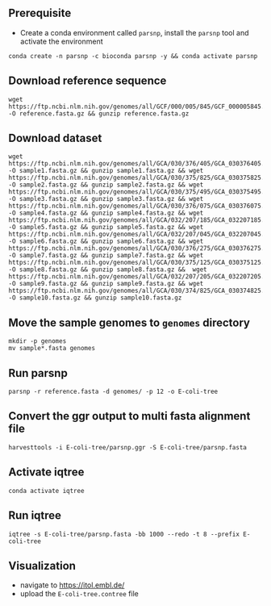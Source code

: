 ## Prerequisite
* Create a conda environment called `parsnp`, install the `parsnp` tool and activate the environment

```
conda create -n parsnp -c bioconda parsnp -y && conda activate parsnp

```
## Download reference sequence
```
wget https://ftp.ncbi.nlm.nih.gov/genomes/all/GCF/000/005/845/GCF_000005845.2_ASM584v2/GCF_000005845.2_ASM584v2_genomic.fna.gz -O reference.fasta.gz && gunzip reference.fasta.gz
``` 
## Download dataset

```
wget https://ftp.ncbi.nlm.nih.gov/genomes/all/GCA/030/376/405/GCA_030376405.1_ASM3037640v1/GCA_030376405.1_ASM3037640v1_genomic.fna.gz -O sample1.fasta.gz && gunzip sample1.fasta.gz && wget https://ftp.ncbi.nlm.nih.gov/genomes/all/GCA/030/375/825/GCA_030375825.1_ASM3037582v1/GCA_030375825.1_ASM3037582v1_genomic.fna.gz -O sample2.fasta.gz && gunzip sample2.fasta.gz && wget https://ftp.ncbi.nlm.nih.gov/genomes/all/GCA/030/375/495/GCA_030375495.1_ASM3037549v1/GCA_030375495.1_ASM3037549v1_genomic.fna.gz -O sample3.fasta.gz && gunzip sample3.fasta.gz && wget https://ftp.ncbi.nlm.nih.gov/genomes/all/GCA/030/376/075/GCA_030376075.1_ASM3037607v1/GCA_030376075.1_ASM3037607v1_genomic.fna.gz -O sample4.fasta.gz && gunzip sample4.fasta.gz && wget https://ftp.ncbi.nlm.nih.gov/genomes/all/GCA/032/207/185/GCA_032207185.1_ASM3220718v1/GCA_032207185.1_ASM3220718v1_genomic.fna.gz -O sample5.fasta.gz && gunzip sample5.fasta.gz && wget https://ftp.ncbi.nlm.nih.gov/genomes/all/GCA/032/207/045/GCA_032207045.1_ASM3220704v1/GCA_032207045.1_ASM3220704v1_genomic.fna.gz -O sample6.fasta.gz && gunzip sample6.fasta.gz && wget https://ftp.ncbi.nlm.nih.gov/genomes/all/GCA/030/376/275/GCA_030376275.1_ASM3037627v1/GCA_030376275.1_ASM3037627v1_genomic.fna.gz -O sample7.fasta.gz && gunzip sample7.fasta.gz && wget https://ftp.ncbi.nlm.nih.gov/genomes/all/GCA/030/375/125/GCA_030375125.1_ASM3037512v1/GCA_030375125.1_ASM3037512v1_genomic.fna.gz -O sample8.fasta.gz && gunzip sample8.fasta.gz &&  wget https://ftp.ncbi.nlm.nih.gov/genomes/all/GCA/032/207/205/GCA_032207205.1_ASM3220720v1/GCA_032207205.1_ASM3220720v1_genomic.fna.gz -O sample9.fasta.gz && gunzip sample9.fasta.gz && wget https://ftp.ncbi.nlm.nih.gov/genomes/all/GCA/030/374/825/GCA_030374825.1_ASM3037482v1/GCA_030374825.1_ASM3037482v1_genomic.fna.gz -O sample10.fasta.gz && gunzip sample10.fasta.gz
```
## Move the sample genomes to `genomes` directory
```
mkdir -p genomes
mv sample*.fasta genomes
```
## Run parsnp
```
parsnp -r reference.fasta -d genomes/ -p 12 -o E-coli-tree
```
## Convert the ggr output to multi fasta alignment file
```
harvesttools -i E-coli-tree/parsnp.ggr -S E-coli-tree/parsnp.fasta
````
## Activate iqtree
```
conda activate iqtree
```
## Run iqtree
```
iqtree -s E-coli-tree/parsnp.fasta -bb 1000 --redo -t 8 --prefix E-coli-tree
```
## Visualization
* navigate to https://itol.embl.de/
* upload the `E-coli-tree.contree` file

